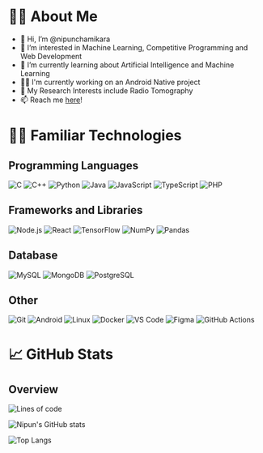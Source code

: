 # 🙋‍♂️ About Me
- 👋 Hi, I’m @nipunchamikara
- 👀 I’m interested in Machine Learning, Competitive Programming and Web Development
- 🌱 I’m currently learning about Artificial Intelligence and Machine Learning
- 🧑‍💻 I'm currently working on an Android Native project
- 📜 My Research Interests include Radio Tomography
- 📫 Reach me [here](mailto:nipunchamikara@yahoo.com)!

# 👨‍💻 Familiar Technologies

## Programming Languages
<img src="https://img.icons8.com/color/48/000000/c-programming.png" title="C"/>
<img src="https://img.icons8.com/color/48/000000/c-plus-plus-logo.png" title="C++"/>
<img src="https://img.icons8.com/color/48/000000/python.png" title="Python"/>
<img src="https://img.icons8.com/color/48/000000/java-coffee-cup-logo.png" title="Java"/>
<img src="https://img.icons8.com/color/48/000000/javascript.png" title="JavaScript"/>
<img src="https://img.icons8.com/color/48/000000/typescript.png" title="TypeScript"/>
<img src="https://img.icons8.com/officel/48/000000/php-logo.png" title="PHP"/>

## Frameworks and Libraries
<img src="https://img.icons8.com/color/48/000000/nodejs.png" title="Node.js"/>
<img src="https://img.icons8.com/officel/48/000000/react.png" title="React"/>
<img src="https://img.icons8.com/color/48/000000/tensorflow.png" title="TensorFlow"/>
<img src="https://img.icons8.com/color/48/000000/numpy.png" title="NumPy"/>
<img src="https://img.icons8.com/color/48/000000/pandas.png" title="Pandas"/>

## Database
<img src="https://img.icons8.com/color/48/000000/mysql-logo.png" title="MySQL"/>
<img src="https://img.icons8.com/color/48/000000/mongodb.png" title="MongoDB"/>
<img src="https://img.icons8.com/color/48/000000/postgreesql.png" title="PostgreSQL"/>

## Other
<img src="https://img.icons8.com/color/48/000000/git.png" title="Git"/> 
<img src="https://img.icons8.com/color/48/000000/android-os.png" title="Android"/>
<img src="https://img.icons8.com/color/48/000000/linux.png" title="Linux"/>
<img src="https://img.icons8.com/color/48/000000/docker.png" title="Docker"/> 
<img src="https://img.icons8.com/color/48/000000/visual-studio-code-2019.png" title="VS Code"/>
<img src="https://img.icons8.com/color/48/000000/figma.png" title="Figma"/>
<img src="https://img.icons8.com/color/48/000000/github.png" title="GitHub Actions"/>

# 📈 GitHub Stats

<!--START_SECTION:waka-->
<!--END_SECTION:waka-->

## Overview 
![Lines of code](https://img.shields.io/badge/From%20Hello%20World%20I've%20written-1.2%20million%20lines%20of%20code-blue)

![Nipun's GitHub stats](https://github-readme-stats.vercel.app/api?username=nipunchamikara&show_icons=true&theme=radical)

![Top Langs](https://github-readme-stats.vercel.app/api/top-langs/?username=nipunchamikara&layout=compact&theme=radical)
